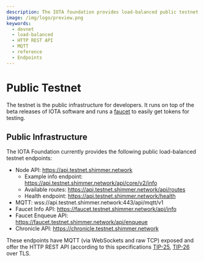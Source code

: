 ```yaml
---
description: The IOTA foundation provides load-balanced public testnet endpoints, where MQTT and the HTTP REST API are enabled.
image: /img/logo/preview.png
keywords:
  - devnet
  - load-balanced
  - HTTP REST API
  - MQTT
  - reference
  - Endpoints
---
```


# Public Testnet

The testnet is the public infrastructure for developers. It runs on top of the beta releases of IOTA software and runs a [faucet](https://faucet.testnet.shimmer.network) to easily get tokens for testing.

## Public Infrastructure

The IOTA Foundation currently provides the following public load-balanced testnet endpoints:

- Node API: https://api.testnet.shimmer.network
  - Example info endpoint: https://api.testnet.shimmer.network/api/core/v2/info
  - Available routes: https://api.testnet.shimmer.network/api/routes
  - Health endpoint: https://api.testnet.shimmer.network/health
- MQTT: wss://api.testnet.shimmer.network:443/api/mqtt/v1
- Faucet Info API: https://faucet.testnet.shimmer.network/api/info
- Faucet Enqueue API: https://faucet.testnet.shimmer.network/api/enqueue
- Chronicle API: https://chronicle.testnet.shimmer.network

These endpoints have MQTT (via WebSockets and raw TCP) exposed and offer the HTTP REST API (according to this specifications [TIP-25](https://editor.swagger.io/?url=https://raw.githubusercontent.com/iotaledger/tips/main/tips/TIP-0025/core-rest-api.yaml), [TIP-26](https://editor.swagger.io/?url=https://raw.githubusercontent.com/iotaledger/tips/main/tips/TIP-0026/indexer-rest-api.yaml) over TLS.
